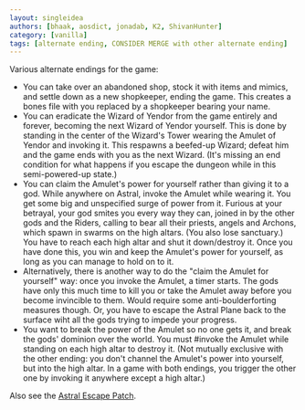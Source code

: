 ```yaml
---
layout: singleidea
authors: [bhaak, aosdict, jonadab, K2, ShivanHunter]
category: [vanilla]
tags: [alternate ending, CONSIDER MERGE with other alternate ending]
---
```

Various alternate endings for the game:
* You can take over an abandoned shop, stock it with items and mimics, and settle down as a new shopkeeper, ending the game. This creates a bones file with you replaced by a shopkeeper bearing your name.
* You can eradicate the Wizard of Yendor from the game entirely and forever, becoming the next Wizard of Yendor yourself. This is done by standing in the center of the Wizard's Tower wearing the Amulet of Yendor and invoking it. This respawns a beefed-up Wizard; defeat him and the game ends with you as the next Wizard. (It's missing an end condition for what happens if you escape the dungeon while in this semi-powered-up state.)
* You can claim the Amulet's power for yourself rather than giving it to a god. While anywhere on Astral, invoke the Amulet while wearing it. You get some big and unspecified surge of power from it. Furious at your betrayal, your god smites you every way they can, joined in by the other gods and the Riders, calling to bear all their priests, angels and Archons, which spawn in swarms on the high altars. (You also lose sanctuary.) You have to reach each high altar and shut it down/destroy it. Once you have done this, you win and keep the Amulet's power for yourself, as long as you can manage to hold on to it.
* Alternatively, there is another way to do the "claim the Amulet for yourself" way: once you invoke the Amulet, a timer starts. The gods have only this much time to kill you or take the Amulet away before you become invincible to them. Would require some anti-boulderforting measures though. Or, you have to escape the Astral Plane back to the surface wiht all the gods trying to impede your progress.
* You want to break the power of the Amulet so no one gets it, and break the gods' dominion over the world. You must #invoke the Amulet while standing on each high altar to destroy it. (Not mutually exclusive with the other ending: you don't channel the Amulet's power into yourself, but into the high altar. In a game with both endings, you trigger the other one by invoking it anywhere except a high altar.)

Also see the [Astral Escape Patch](https://bilious.alt.org/?191).
